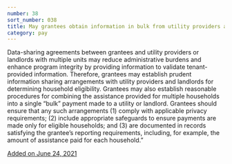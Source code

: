 ```yaml
---
number: 38
sort_number: 038
title: May grantees obtain information in bulk from utility providers and landlords with multiple units regarding the eligibility of multiple tenants, or bundle assistance payments for the benefit of multiple tenants in a single payment to a utility provider or landlord?
category: pay
---
```


Data-sharing agreements between grantees and utility providers or landlords with multiple units may reduce administrative burdens and enhance program integrity by providing information to validate tenant-provided information. Therefore, grantees may establish prudent information sharing arrangements with utility providers and landlords for determining household eligibility.  Grantees may also establish reasonable procedures for combining the assistance provided for multiple households into a single “bulk” payment made to a utility or landlord. Grantees should ensure that any such arrangements (1) comply with applicable privacy requirements; (2) include appropriate safeguards to ensure payments are made only for eligible households; and (3) are documented in records satisfying the grantee’s reporting requirements, including, for example, the amount of assistance paid for each household.”

<a href="{{ site.baseurl }}/implementation-guidance/changes/" class="era-guidance__datestamp">Added on June 24, 2021</a>